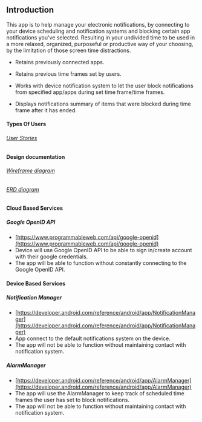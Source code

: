 

## Introduction
This app is to help manage your electronic notifications, by connecting to your device scheduling and notification systems and blocking certain app notifications you've selected.
Resulting in your undivided time to be used in a more relaxed, organized, purposeful or productive way of your choosing, 
by the limitation of those screen time distractions.


- Retains previously connected apps.

- Retains previous time frames set by users.

- Works with device notification system to let the user block notifications from specified app/apps during set time frame/time frames.

- Displays notifications summary of items that were blocked during time frame after it has ended.

#### Types Of Users
###### [User Stories](user-stories.md)

#### Design documentation


###### [Wireframe diagram](wireframe.md)

###### [ERD diagram](erd.md)


#### Cloud Based Services

##### Google OpenID API
* [https://www.programmableweb.com/api/google-openid](https://www.programmableweb.com/api/google-openid)
* Device will use Google OpenID API to be able to sign in/create account with their google credentials.
* The app will be able to function without constantly connecting to the Google OpenID API.

#### Device Based Services
##### Notification Manager
* [https://developer.android.com/reference/android/app/NotificationManager](https://developer.android.com/reference/android/app/NotificationManager)
* App connect to the default notifications system on the device.
* The app will not be able to function without maintaining contact with notification system.

##### AlarmManager
* [https://developer.android.com/reference/android/app/AlarmManager](https://developer.android.com/reference/android/app/AlarmManager)
* The app will use the AlarmManager to keep track of scheduled time frames the user has set to block notifications.
* The app will not be able to function without maintaining contact with notification system.



